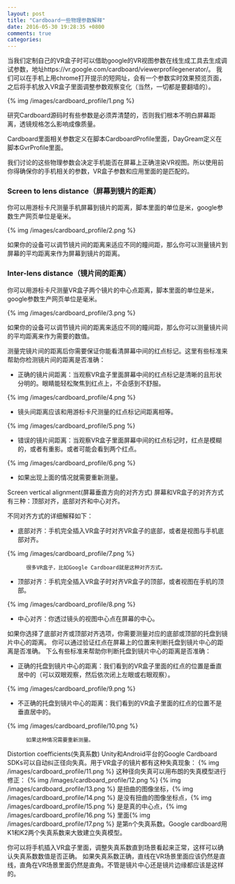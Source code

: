 ```yaml
---
layout: post
title: "Cardboard一些物理参数解释"
date: 2016-05-30 19:28:35 +0800
comments: true
categories: 
---
```

当我们定制自己的VR盒子时可以借助google的VR视图参数在线生成工具去生成调试参数，地址https://vr.google.com/cardboard/viewerprofilegenerator/。
我们可以在手机上用chrome打开提示的短网址，<!-- more -->会有一个参数实时效果预览页面，之后将手机放入VR盒子里面调整参数观察变化（当然，一切都是要翻墙的）。

{% img /images/cardboard_profile/1.png %} 

研究Cardboard源码时有些参数是必须弄清楚的，否则我们根本不明白屏幕距离，透镜规格怎么影响成像质量。

Cardboard里面相关参数定义在脚本CardboardProfile里面，DayGream定义在脚本GvrProfile里面。

我们讨论的这些物理参数会决定手机能否在屏幕上正确渲染VR视图。所以使用前你得确保你的手机相关的参数，VR盒子参数和应用里面的是匹配的。

### Screen to lens distance（屏幕到镜片的距离）
你可以用游标卡尺测量手机屏幕到镜片的距离，脚本里面的单位是米，google参数生产网页单位是毫米。

{% img /images/cardboard_profile/2.png %}
 
如果你的设备可以调节镜片间的距离来适应不同的瞳间距，那么你可以测量镜片到屏幕的平均距离来作为屏幕到镜片的距离。

### Inter-lens distance（镜片间的距离）
你可以用游标卡尺测量VR盒子两个镜片的中心点距离，脚本里面的单位是米，google参数生产网页单位是毫米。

{% img /images/cardboard_profile/3.png %} 

如果你的设备可以调节镜片间的距离来适应不同的瞳间距，那么你可以测量镜片间的平均距离来作为需要的数值。

测量完镜片间的距离后你需要保证你能看清屏幕中间的红点标记。这里有些标准来帮助你检测镜片间的距离是否准确：

- 正确的镜片间距离：当观察VR盒子里面屏幕中间的红点标记是清晰的且形状分明的。眼睛能轻松聚焦到红点上，不会感到不舒服。

{% img /images/cardboard_profile/4.png %} 


- 镜头间距离应该和用游标卡尺测量的红点标记间距离相等。

{% img /images/cardboard_profile/5.png %} 

- 错误的镜片间距离：当观察VR盒子里面屏幕中间的红点标记时，红点是模糊的，或者有重影。或者可能会看到两个红点。

{% img /images/cardboard_profile/6.png %} 

- 如果出现上面的情况就需要重新测量。

Screen vertical alignment(屏幕垂直方向的对齐方式)
屏幕和VR盒子的对齐方式有三种：顶部对齐，底部对齐和中心对齐。

不同对齐方式的详细解释如下：

- 底部对齐：手机完全插入VR盒子时对齐VR盒子的底部，或者是视图与手机底部对齐。

{% img /images/cardboard_profile/7.png %} 

          很多VR盒子，比如Google Cardboard就是这种对齐方式。

- 顶部对齐：手机完全插入VR盒子时对齐VR盒子的顶部，或者视图在手机的顶部。

{% img /images/cardboard_profile/8.png %} 

- 中心对齐：你透过镜头的视图中心点在屏幕的中心。

如果你选择了底部对齐或顶部对齐选项，你需要测量对应的底部或顶部的托盘到镜片中心的距离。
你可以通过验证红点在屏幕上的位置来判断托盘到镜片中心的距离是否准确。
下么有些标准来帮助你判断托盘到镜片中心的距离是否准确：

- 正确的托盘到镜片中心的距离：我们看到的VR盒子里面的红点的位置是垂直居中的（可以双眼观察，然后依次闭上左眼或右眼观察）。

{% img /images/cardboard_profile/9.png %} 

- 不正确的托盘到镜片中心的距离：我们看到的VR盒子里面的红点的位置不是垂直居中的。

{% img /images/cardboard_profile/10.png %} 

          如果这种情况需要重新测量。

Distortion coefficients(失真系数)
Unity和Android平台的Google Cardboard SDKs可以自动纠正径向失真。用于VR盒子的镜片都有这种失真现象：
{% img /images/cardboard_profile/11.png %} 
这种径向失真可以用布朗的失真模型进行修正：
{% img /images/cardboard_profile/12.png %} 
{% img /images/cardboard_profile/13.png %} 是扭曲的图像坐标，{% img /images/cardboard_profile/14.png %} 是没有扭曲的图像坐标点，{% img /images/cardboard_profile/15.png %} 是是真的中心点，{% img /images/cardboard_profile/16.png %} 里面{% img /images/cardboard_profile/17.png %} 是第n个失真系数。Google cardboard用K1和K2两个失真系数来大致建立失真模型。

你可以将手机插入VR盒子里面，调整失真系数直到场景看起来正常，这样可以确认失真系数数值是否正确。
如果失真系数正确，直线在VR场景里面应该仍然是直线，直角在VR场景里面仍然是直角。不管是镜片中心还是镜片边缘都应该是这样的。






